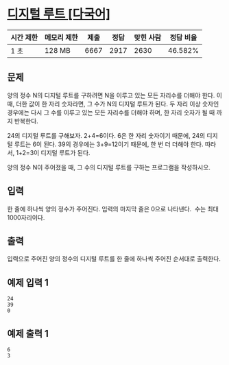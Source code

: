 # [디지털 루트 [다국어]](https://www.acmicpc.net/problem/6378)

| 시간 제한 | 메모리 제한 | 제출 | 정답 | 맞힌 사람 | 정답 비율 |
| --- | --- | --- | --- | --- | --- |
| 1 초 | 128 MB | 6667 | 2917 | 2630 | 46.582% |

## 문제

양의 정수 N의 디지털 루트를 구하려면 N을 이루고 있는 모든 자리수를 더해야 한다. 이때, 더한 값이 한 자리 숫자라면, 그 수가 N의 디지털 루트가 된다. 두 자리 이상 숫자인 경우에는 다시 그 수를 이루고 있는 모든 자리수를 더해야 하며, 한 자리 숫자가 될 때 까지 반복한다.

24의 디지털 루트를 구해보자. 2+4=6이다. 6은 한 자리 숫자이기 때문에, 24의 디지털 루트는 6이 된다. 39의 경우에는 3+9=12이기 때문에, 한 번 더 더해야 한다. 따라서, 1+2=3이 디지털 루트가 된다.

양의 정수 N이 주어졌을 때, 그 수의 디지털 루트를 구하는 프로그램을 작성하시오.

## 입력

한 줄에 하나씩 양의 정수가 주어진다. 입력의 마지막 줄은 0으로 나타낸다.  수는 최대 1000자리이다.

## 출력

입력으로 주어진 양의 정수의 디지털 루트를 한 줄에 하나씩 주어진 순서대로 출력한다.

## 예제 입력 1

```
24
39
0

```

## 예제 출력 1

```
6
3
```

